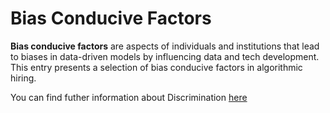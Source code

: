 # Bias Conducive Factors


**Bias conducive factors** are aspects of individuals and institutions that lead to biases in data-driven models by influencing data and tech development. This entry presents a selection of bias conducive factors in algorithmic hiring.

You can find futher information about Discrimination [here](../../Diversity_Non-Discrimination_and_Fairness/bias_factor.md)
